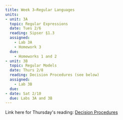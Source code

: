 ```yaml
---
title: Week 3—Regular Languages
units:
- unit: 3A
  topic: Regular Expressions
  date: Tues 2/6
  reading: Sipser §1.3
  assigned: 
    - Lab 3A
    - Homework 3
  due: 
    - Homeworks 1 and 2
- unit: 3B
  topic: Regular Models
  date: Thurs 2/8
  reading: Decision Procedures (see below)
  assigned: 
    - Lab 3B
  due: 
- date: Sat 2/10
  due: Labs 3A and 3B
---
```


Link here for Thursday's reading: [Decision Procedures](https://eikmeier.sites.grinnell.edu/csc-341-spring-2022/wp-content/uploads/2022/02/dfa-decision-procedures.pdf)
